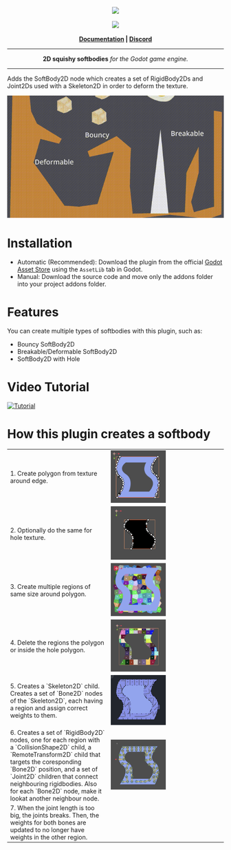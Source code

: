 <p align="center">
<img src="https://github.com/appsinacup/godot-softbody2d/blob/main/softbody2d_banner.jpg?raw=true"/>
</p>
<p align="center">
		<img src="https://img.shields.io/badge/Godot-4.2-%23478cbf?logo=godot-engine&logoColor=white" />
</p>

<p align = "center">
	<strong>
		<a href="http://softbody2d.appsinacup.com">Documentation</a> | <a href="https://discord.gg/56dMud8HYn">Discord</a>
	</strong>
</p>


-----

<p align = "center">
<b>2D squishy softbodies</b>
<i>for the Godot game engine.</i>
</p>

-----

Adds the SoftBody2D node which creates a set of RigidBody2Ds and Joint2Ds used with a Skeleton2D in order to deform the texture.

<img src="docs/godot_softbody.gif"/>
</p>

# Installation

- Automatic (Recommended): Download the plugin from the official [Godot Asset Store](https://godotengine.org/asset-library/asset/1621) using the `AssetLib` tab in Godot.
- Manual: Download the source code and move only the addons folder into your project addons folder.

# Features

You can create multiple types of softbodies with this plugin, such as:

- Bouncy SoftBody2D
- Breakable/Deformable SoftBody2D
- SoftBody2D with Hole

# Video Tutorial

[![Tutorial](https://img.youtube.com/vi/By_AfqLxAKw/0.jpg)](https://www.youtube.com/watch?v=By_AfqLxAKw)

# How this plugin creates a softbody

<table>

<tr>
<td>
1. Create polygon from texture around edge.
</td>
<td>
<img width="128px"src="docs/texture_edge.png"/> 
</td>
</tr>

<tr>
<td>
2. Optionally do the same for hole texture.
</td>
<td>
<img width="128px"src="docs/texture_inner.png"/> 
</td>
</tr>

<tr>
<td>
3. Create multiple regions of same size around polygon.
</td>
<td>
<img width="128px"src="docs/texture_regions.png"/> 
</td>
</tr>

<tr>
<td>
4. Delete the regions the polygon or inside the hole polygon.
</td>
<td>
<img width="128px"src="docs/texture_regions_cut.png"/> 
</td>
</tr>

<tr>
<td>
5. Creates a `Skeleton2D` child. Creates a set of `Bone2D` nodes of the `Skeleton2D`, each having a region and assign correct weights to them.
</td>
<td>
<img width="128px"src="docs/skeleton_regions.png"/> 
</td>
</tr>


<tr>
<td>
6. Creates a set of `RigidBody2D` nodes, one for each region with a `CollisionShape2D` child, a `RemoteTransform2D` child that targets the coresponding `Bone2D` position, and a set of `Joint2D` children that connect neighbouring rigidbodies. Also for each `Bone2D` node, make it lookat another neighbour node.
</td>
<td>
<img width="128px"src="docs/softbody_final.png"/> 
</td>
</tr>
<tr>

<td>
7. When the joint length is too big, the joints breaks. Then, the weights for both bones are updated to no longer have weights in the other region.
</td>
<td width=256>
</td>
</tr>
</table>
